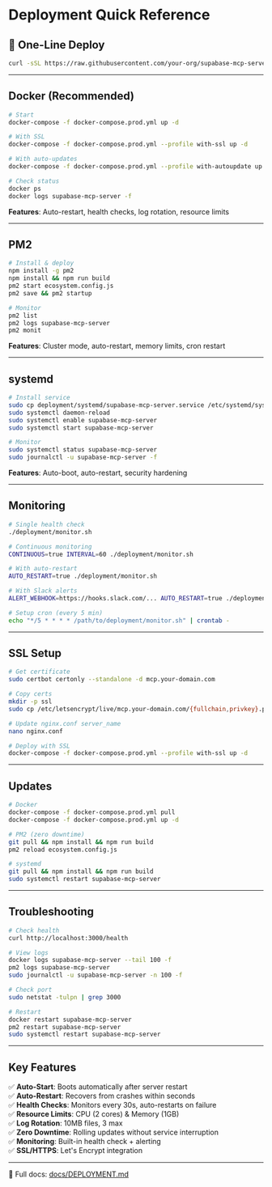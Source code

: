 # Deployment Quick Reference

## 🚀 One-Line Deploy

```bash
curl -sSL https://raw.githubusercontent.com/your-org/supabase-mcp-server/main/deployment/deploy.sh | bash
```

---

## Docker (Recommended)

```bash
# Start
docker-compose -f docker-compose.prod.yml up -d

# With SSL
docker-compose -f docker-compose.prod.yml --profile with-ssl up -d

# With auto-updates
docker-compose -f docker-compose.prod.yml --profile with-autoupdate up -d

# Check status
docker ps
docker logs supabase-mcp-server -f
```

**Features**: Auto-restart, health checks, log rotation, resource limits

---

## PM2

```bash
# Install & deploy
npm install -g pm2
npm install && npm run build
pm2 start ecosystem.config.js
pm2 save && pm2 startup

# Monitor
pm2 list
pm2 logs supabase-mcp-server
pm2 monit
```

**Features**: Cluster mode, auto-restart, memory limits, cron restart

---

## systemd

```bash
# Install service
sudo cp deployment/systemd/supabase-mcp-server.service /etc/systemd/system/
sudo systemctl daemon-reload
sudo systemctl enable supabase-mcp-server
sudo systemctl start supabase-mcp-server

# Monitor
sudo systemctl status supabase-mcp-server
sudo journalctl -u supabase-mcp-server -f
```

**Features**: Auto-boot, auto-restart, security hardening

---

## Monitoring

```bash
# Single health check
./deployment/monitor.sh

# Continuous monitoring
CONTINUOUS=true INTERVAL=60 ./deployment/monitor.sh

# With auto-restart
AUTO_RESTART=true ./deployment/monitor.sh

# With Slack alerts
ALERT_WEBHOOK=https://hooks.slack.com/... AUTO_RESTART=true ./deployment/monitor.sh

# Setup cron (every 5 min)
echo "*/5 * * * * /path/to/deployment/monitor.sh" | crontab -
```

---

## SSL Setup

```bash
# Get certificate
sudo certbot certonly --standalone -d mcp.your-domain.com

# Copy certs
mkdir -p ssl
sudo cp /etc/letsencrypt/live/mcp.your-domain.com/{fullchain,privkey}.pem ssl/

# Update nginx.conf server_name
nano nginx.conf

# Deploy with SSL
docker-compose -f docker-compose.prod.yml --profile with-ssl up -d
```

---

## Updates

```bash
# Docker
docker-compose -f docker-compose.prod.yml pull
docker-compose -f docker-compose.prod.yml up -d

# PM2 (zero downtime)
git pull && npm install && npm run build
pm2 reload ecosystem.config.js

# systemd
git pull && npm install && npm run build
sudo systemctl restart supabase-mcp-server
```

---

## Troubleshooting

```bash
# Check health
curl http://localhost:3000/health

# View logs
docker logs supabase-mcp-server --tail 100 -f
pm2 logs supabase-mcp-server
sudo journalctl -u supabase-mcp-server -n 100 -f

# Check port
sudo netstat -tulpn | grep 3000

# Restart
docker restart supabase-mcp-server
pm2 restart supabase-mcp-server
sudo systemctl restart supabase-mcp-server
```

---

## Key Features

✅ **Auto-Start**: Boots automatically after server restart  
✅ **Auto-Restart**: Recovers from crashes within seconds  
✅ **Health Checks**: Monitors every 30s, auto-restarts on failure  
✅ **Resource Limits**: CPU (2 cores) & Memory (1GB)  
✅ **Log Rotation**: 10MB files, 3 max  
✅ **Zero Downtime**: Rolling updates without service interruption  
✅ **Monitoring**: Built-in health check + alerting  
✅ **SSL/HTTPS**: Let's Encrypt integration  

---

📖 Full docs: [docs/DEPLOYMENT.md](./docs/DEPLOYMENT.md)
